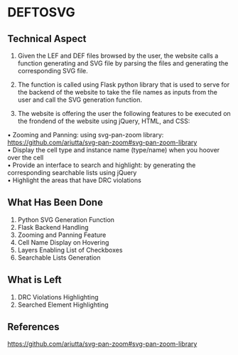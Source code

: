 # DEFTOSVG

## Technical Aspect

1. Given the LEF and DEF files browsed by the user, the website calls a function generating and SVG file by parsing the files and generating the corresponding SVG file.

2. The function is called using Flask python library that is used to serve for the backend of the website to take the file names as inputs from the user and call the SVG generation function.

3. The website is offering the user the following features to be executed on the frondend of the website using jQuery, HTML, and CSS:

• Zooming and Panning: using svg-pan-zoom library: https://github.com/ariutta/svg-pan-zoom#svg-pan-zoom-library  
• Display the cell type and instance name (type/name) when you hoover over the cell  
• Provide an interface to search and highlight: by generating the corresponding searchable lists using jQuery  
• Highlight the areas that have DRC violations

## What Has Been Done

1. Python SVG Generation Function
2. Flask Backend Handling
3. Zooming and Panning Feature
4. Cell Name Display on Hovering
5. Layers Enabling List of Checkboxes
6. Searchable Lists Generation 

## What is Left

1. DRC Violations Highlighting
2. Searched Element Highlighting

## References

https://github.com/ariutta/svg-pan-zoom#svg-pan-zoom-library


